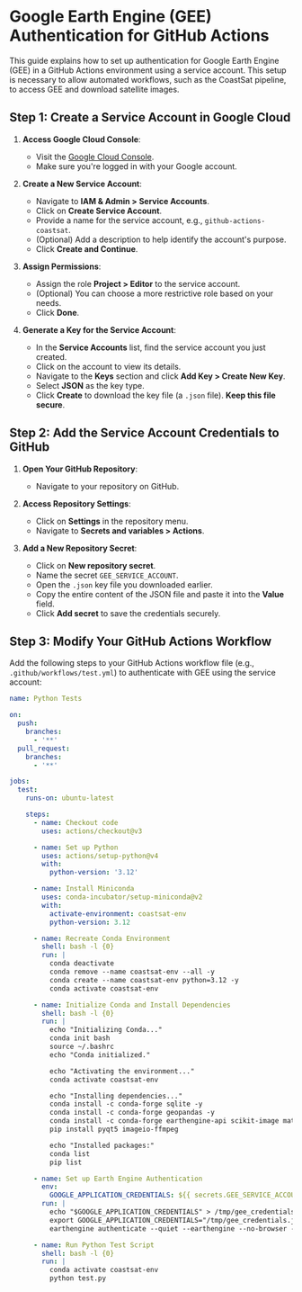 # Google Earth Engine (GEE) Authentication for GitHub Actions

This guide explains how to set up authentication for Google Earth Engine (GEE) in a GitHub Actions environment using a service account. This setup is necessary to allow automated workflows, such as the CoastSat pipeline, to access GEE and download satellite images.

## Step 1: Create a Service Account in Google Cloud

1. **Access Google Cloud Console**:
   - Visit the [Google Cloud Console](https://console.cloud.google.com/).
   - Make sure you're logged in with your Google account.

2. **Create a New Service Account**:
   - Navigate to **IAM & Admin > Service Accounts**.
   - Click on **Create Service Account**.
   - Provide a name for the service account, e.g., `github-actions-coastsat`.
   - (Optional) Add a description to help identify the account's purpose.
   - Click **Create and Continue**.

3. **Assign Permissions**:
   - Assign the role **Project > Editor** to the service account.
   - (Optional) You can choose a more restrictive role based on your needs.
   - Click **Done**.

4. **Generate a Key for the Service Account**:
   - In the **Service Accounts** list, find the service account you just created.
   - Click on the account to view its details.
   - Navigate to the **Keys** section and click **Add Key > Create New Key**.
   - Select **JSON** as the key type.
   - Click **Create** to download the key file (a `.json` file). **Keep this file secure**.

## Step 2: Add the Service Account Credentials to GitHub

1. **Open Your GitHub Repository**:
   - Navigate to your repository on GitHub.

2. **Access Repository Settings**:
   - Click on **Settings** in the repository menu.
   - Navigate to **Secrets and variables > Actions**.

3. **Add a New Repository Secret**:
   - Click on **New repository secret**.
   - Name the secret `GEE_SERVICE_ACCOUNT`.
   - Open the `.json` key file you downloaded earlier.
   - Copy the entire content of the JSON file and paste it into the **Value** field.
   - Click **Add secret** to save the credentials securely.

## Step 3: Modify Your GitHub Actions Workflow

Add the following steps to your GitHub Actions workflow file (e.g., `.github/workflows/test.yml`) to authenticate with GEE using the service account:

```yaml
name: Python Tests

on:
  push:
    branches:
      - '**'
  pull_request:
    branches:
      - '**'

jobs:
  test:
    runs-on: ubuntu-latest

    steps:
      - name: Checkout code
        uses: actions/checkout@v3

      - name: Set up Python
        uses: actions/setup-python@v4
        with:
          python-version: '3.12'

      - name: Install Miniconda
        uses: conda-incubator/setup-miniconda@v2
        with:
          activate-environment: coastsat-env
          python-version: 3.12

      - name: Recreate Conda Environment
        shell: bash -l {0}
        run: |
          conda deactivate
          conda remove --name coastsat-env --all -y
          conda create --name coastsat-env python=3.12 -y
          conda activate coastsat-env

      - name: Initialize Conda and Install Dependencies
        shell: bash -l {0}
        run: |
          echo "Initializing Conda..."
          conda init bash
          source ~/.bashrc
          echo "Conda initialized."

          echo "Activating the environment..."
          conda activate coastsat-env

          echo "Installing dependencies..."
          conda install -c conda-forge sqlite -y
          conda install -c conda-forge geopandas -y
          conda install -c conda-forge earthengine-api scikit-image matplotlib astropy notebook -y
          pip install pyqt5 imageio-ffmpeg

          echo "Installed packages:"
          conda list
          pip list

      - name: Set up Earth Engine Authentication
        env:
          GOOGLE_APPLICATION_CREDENTIALS: ${{ secrets.GEE_SERVICE_ACCOUNT }}
        run: |
          echo "$GOOGLE_APPLICATION_CREDENTIALS" > /tmp/gee_credentials.json
          export GOOGLE_APPLICATION_CREDENTIALS="/tmp/gee_credentials.json"
          earthengine authenticate --quiet --earthengine --no-browser --service-account-file=/tmp/gee_credentials.json

      - name: Run Python Test Script
        shell: bash -l {0}
        run: |
          conda activate coastsat-env
          python test.py
